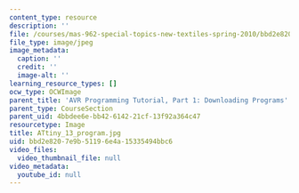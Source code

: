 ```yaml
---
content_type: resource
description: ''
file: /courses/mas-962-special-topics-new-textiles-spring-2010/bbd2e8207e9b51196e4a15335494bbc6_ATtiny_13_program.jpg
file_type: image/jpeg
image_metadata:
  caption: ''
  credit: ''
  image-alt: ''
learning_resource_types: []
ocw_type: OCWImage
parent_title: 'AVR Programming Tutorial, Part 1: Downloading Programs'
parent_type: CourseSection
parent_uid: 4bbdee6e-bb42-6142-21cf-13f92a364c47
resourcetype: Image
title: ATtiny_13_program.jpg
uid: bbd2e820-7e9b-5119-6e4a-15335494bbc6
video_files:
  video_thumbnail_file: null
video_metadata:
  youtube_id: null
---
```

